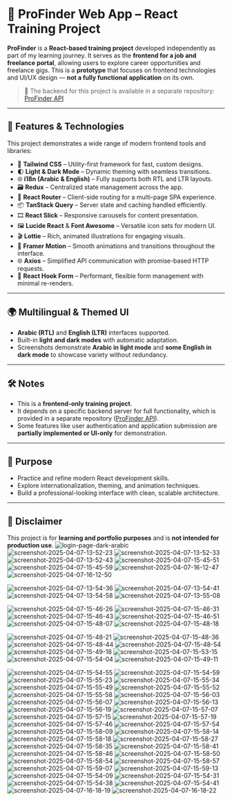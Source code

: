 # 💼 ProFinder Web App – React Training Project

**ProFinder** is a **React-based training project** developed independently as part of my learning journey. It serves as the **frontend for a job and freelance portal**, allowing users to explore career opportunities and freelance gigs. This is a **prototype** that focuses on frontend technologies and UI/UX design — **not a fully functional application** on its own.

> 🔧 The backend for this project is available in a separate repository: [ProFinder API](https://github.com/AhmadAjajeh/Profinder-API)

---

## 🚀 Features & Technologies

This project demonstrates a wide range of modern frontend tools and libraries:

- 🎨 **Tailwind CSS** – Utility-first framework for fast, custom designs.
- 🌓 **Light & Dark Mode** – Dynamic theming with seamless transitions.
- 🌐 **i18n (Arabic & English)** – Fully supports both RTL and LTR layouts.
- 🗃️ **Redux** – Centralized state management across the app.
- 🧭 **React Router** – Client-side routing for a multi-page SPA experience.
- 📦 **TanStack Query** – Server state and caching handled efficiently.
- 🎞️ **React Slick** – Responsive carousels for content presentation.
- 🖼️ **Lucide React** & **Font Awesome** – Versatile icon sets for modern UI.
- 🎬 **Lottie** – Rich, animated illustrations for engaging visuals.
- 💫 **Framer Motion** – Smooth animations and transitions throughout the interface.
- 🌐 **Axios** – Simplified API communication with promise-based HTTP requests.
- 🧾 **React Hook Form** – Performant, flexible form management with minimal re-renders.
---

## 🌍 Multilingual & Themed UI

- **Arabic (RTL)** and **English (LTR)** interfaces supported.
- Built-in **light and dark modes** with automatic adaptation.
- Screenshots demonstrate **Arabic in light mode** and **some English in dark mode** to showcase variety without redundancy.

---

## 🛠 Notes

- This is a **frontend-only training project**.
- It depends on a specific backend server for full functionality, which is provided in a separate repository ([ProFinder API](https://github.com/AhmadAjajeh/Profinder-API)).
- Some features like user authentication and application submission are **partially implemented or UI-only** for demonstration.

---

## 🎯 Purpose

- Practice and refine modern React development skills.
- Explore internationalization, theming, and animation techniques.
- Build a professional-looking interface with clean, scalable architecture.

---

## 📌 Disclaimer

This project is for **learning and portfolio purposes** and is **not intended for production use**.
![login-page-dark-arabic](https://github.com/user-attachments/assets/07a5a09c-bbb6-45a6-b3f1-89b2b30446f7)
![screenshot-2025-04-07-13-52-23](https://github.com/user-attachments/assets/30a14738-04a7-403b-8b0d-346b948f533f)
![screenshot-2025-04-07-13-52-33](https://github.com/user-attachments/assets/c8f889f6-7771-4719-a0aa-b58829c20586)
![screenshot-2025-04-07-13-52-43](https://github.com/user-attachments/assets/49795b98-9248-46a0-bc2c-2f5da901932f)
![screenshot-2025-04-07-15-45-51](https://github.com/user-attachments/assets/e2aa5ab2-2172-4fc2-ae6b-935f3fbe6c78)
![screenshot-2025-04-07-15-45-59](https://github.com/user-attachments/assets/df6c7641-cf24-4fcf-98fb-ad2162ee50d9)
![screenshot-2025-04-07-16-12-47](https://github.com/user-attachments/assets/aaa37737-dd44-4b4c-9931-d64540448c01)
![screenshot-2025-04-07-16-12-50](https://github.com/user-attachments/assets/cbdf20f3-b8f9-49fa-88da-05ae533fe609)

![screenshot-2025-04-07-13-54-36](https://github.com/user-attachments/assets/66cbef48-b411-4be2-8d72-3a88f37b1d3f)
![screenshot-2025-04-07-13-54-41](https://github.com/user-attachments/assets/53db7eea-2c0b-4a33-afe0-cdd33779fa29)
![screenshot-2025-04-07-13-54-58](https://github.com/user-attachments/assets/7ebed0a6-b2e7-486c-b597-3d7116f33dcb)
![screenshot-2025-04-07-13-55-08](https://github.com/user-attachments/assets/82978e1f-adb8-42fc-8db4-93ccdeb498e4)


![screenshot-2025-04-07-15-46-26](https://github.com/user-attachments/assets/3bdccb48-f050-4bf2-83b2-f25cc65ca1cf)
![screenshot-2025-04-07-15-46-31](https://github.com/user-attachments/assets/8d80d285-223a-4208-b21e-6b26312a34ae)
![screenshot-2025-04-07-15-46-43](https://github.com/user-attachments/assets/de396b95-09fb-4799-b11f-69faa1df9b75)
![screenshot-2025-04-07-15-46-51](https://github.com/user-attachments/assets/312c3050-a569-4c7c-9e4f-181a76a8287b)
![screenshot-2025-04-07-15-48-07](https://github.com/user-attachments/assets/9c87a4f9-70c2-4751-9fe9-c7593d630d15)
![screenshot-2025-04-07-15-48-18](https://github.com/user-attachments/assets/048656c6-96f9-443f-94e3-3a93904f9b39)

![screenshot-2025-04-07-15-48-21](https://github.com/user-attachments/assets/aa876a73-0e2c-4c2f-947e-5571bc4b1190)
![screenshot-2025-04-07-15-48-36](https://github.com/user-attachments/assets/2ef78bad-c1d4-4657-86ae-9b1566018722)
![screenshot-2025-04-07-15-48-44](https://github.com/user-attachments/assets/bbafad4b-f74c-416f-a5c8-b0e04d6efe6f)
![screenshot-2025-04-07-15-48-54](https://github.com/user-attachments/assets/8d2a96cb-6702-4c20-aa24-1d9cdf6e5981)
![screenshot-2025-04-07-15-49-18](https://github.com/user-attachments/assets/ec032a26-6770-4948-8bd5-6a7f16cb2453)
![screenshot-2025-04-07-15-53-15](https://github.com/user-attachments/assets/4e56035f-dfe7-46ca-8181-7b067b5791ec)
![screenshot-2025-04-07-15-54-04](https://github.com/user-attachments/assets/1600015f-5524-444c-9668-b5d63920b45e)
![screenshot-2025-04-07-15-49-11](https://github.com/user-attachments/assets/776334b6-7cf4-4073-afa4-1d3f63e728a5)

![screenshot-2025-04-07-15-54-55](https://github.com/user-attachments/assets/65e80091-1ac8-47d4-b00a-9d8677c04e1e)
![screenshot-2025-04-07-15-54-59](https://github.com/user-attachments/assets/8cc0d743-80e5-4ef9-9600-5309bcd14601)
![screenshot-2025-04-07-15-55-23](https://github.com/user-attachments/assets/e113329c-159b-4373-8069-9dd9d50e439b)
![screenshot-2025-04-07-15-55-34](https://github.com/user-attachments/assets/ab9ccaa7-0ae9-468c-83e4-a866dce29d39)
![screenshot-2025-04-07-15-55-49](https://github.com/user-attachments/assets/3d778ee2-66a1-49be-8738-a720cbe2e119)
![screenshot-2025-04-07-15-55-52](https://github.com/user-attachments/assets/e954da67-4958-4d04-bfee-fe80725b4c21)
![screenshot-2025-04-07-15-55-58](https://github.com/user-attachments/assets/2b5e493a-a0b6-4598-8ac7-b1b135cec0a0)
![screenshot-2025-04-07-15-56-03](https://github.com/user-attachments/assets/f9ee1d97-2e1e-4285-a6a1-b381360b39f2)
![screenshot-2025-04-07-15-56-07](https://github.com/user-attachments/assets/84b9c6be-88ac-4e06-8620-cc029459d55a)
![screenshot-2025-04-07-15-56-13](https://github.com/user-attachments/assets/e04035a5-c44c-4815-acc8-e68878285907)
![screenshot-2025-04-07-15-56-19](https://github.com/user-attachments/assets/95b9a64e-23f0-4d6b-b649-5ff2a77edf9e)
![screenshot-2025-04-07-15-57-07](https://github.com/user-attachments/assets/b8a9bee2-8279-47ee-94a6-27415b0e0acf)
![screenshot-2025-04-07-15-57-15](https://github.com/user-attachments/assets/a0f59d8c-0d33-4c10-b9f9-233f61d76642)
![screenshot-2025-04-07-15-57-19](https://github.com/user-attachments/assets/5c262746-b29c-492c-85fe-e3ca2f00fe65)
![screenshot-2025-04-07-15-57-46](https://github.com/user-attachments/assets/8ebae36f-50b8-45e9-915c-f7eaf22b9e74)
![screenshot-2025-04-07-15-57-54](https://github.com/user-attachments/assets/9ed343c8-6920-4cd5-89fc-84f247dc99b4)
![screenshot-2025-04-07-15-58-09](https://github.com/user-attachments/assets/068bbada-f84e-4501-a00a-32acd3c85936)
![screenshot-2025-04-07-15-58-14](https://github.com/user-attachments/assets/b596cd53-83da-4cc5-bfe3-855861067748)
![screenshot-2025-04-07-15-58-18](https://github.com/user-attachments/assets/d7162769-4265-4914-85a9-81711f4afee5)
![screenshot-2025-04-07-15-58-27](https://github.com/user-attachments/assets/8e6e5212-8805-47a4-96a3-6d3420d28b7d)
![screenshot-2025-04-07-15-58-35](https://github.com/user-attachments/assets/349db752-9129-4540-9b71-38801f9dcbf5)
![screenshot-2025-04-07-15-58-41](https://github.com/user-attachments/assets/28737688-c45e-468c-8cd4-411cfd470a3f)
![screenshot-2025-04-07-15-58-46](https://github.com/user-attachments/assets/3379c3f8-0beb-4aeb-bb02-59b7c8c42afb)
![screenshot-2025-04-07-15-58-50](https://github.com/user-attachments/assets/ac9ec2c8-e373-4064-8a21-58b255bf51f8)
![screenshot-2025-04-07-15-58-54](https://github.com/user-attachments/assets/36c4d8b7-2de3-4de1-b41f-2ca46640aaa8)
![screenshot-2025-04-07-15-58-57](https://github.com/user-attachments/assets/e52bfeb5-1845-4081-b101-567b47d49d07)
![screenshot-2025-04-07-15-59-07](https://github.com/user-attachments/assets/4477f71d-d7b0-43f9-ba1e-77826be06f33)
![screenshot-2025-04-07-15-59-13](https://github.com/user-attachments/assets/fd2a8f99-a7c6-4040-817a-6feb64a13983)
![screenshot-2025-04-07-15-54-09](https://github.com/user-attachments/assets/8b09d1ee-e5b1-40b9-a935-2f964c0c6f70)
![screenshot-2025-04-07-15-54-31](https://github.com/user-attachments/assets/e2ab2b18-47af-4693-86d8-929bdb67f4a5)
![screenshot-2025-04-07-15-54-38](https://github.com/user-attachments/assets/dda3eb7c-d8ff-4ea6-a799-2b89871c7fcd)
![screenshot-2025-04-07-15-54-41](https://github.com/user-attachments/assets/e4bcd2d2-e35c-4215-a8ef-f74f7ba7e3c1)
![screenshot-2025-04-07-16-18-19](https://github.com/user-attachments/assets/68c88ad4-60b1-4bfa-9194-a8b4af9f562c)
![screenshot-2025-04-07-16-18-22](https://github.com/user-attachments/assets/3b1d81b7-bd98-4f16-8819-c743ce27d575)

